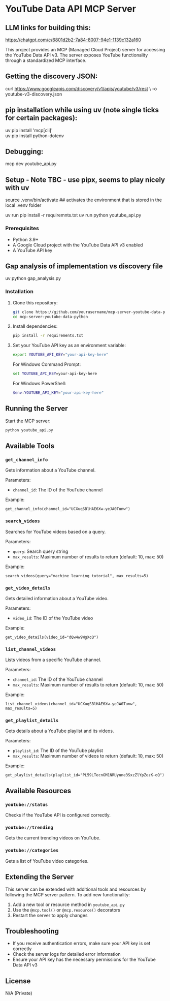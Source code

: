 # YouTube Data API MCP Server

## LLM links for building this:
https://chatgpt.com/c/6801d2b2-7a84-8007-94e1-1139c132a160


This project provides an MCP (Managed Cloud Project) server for accessing the YouTube Data API v3. The server exposes YouTube functionality through a standardized MCP interface.

## Getting the discovery JSON:
curl https://www.googleapis.com/discovery/v1/apis/youtube/v3/rest \ -o youtube-v3-discovery.json


## pip installation while using uv (note single ticks for certain packages):
uv pip install 'mcp[cli]'  
uv pip install python-dotenv

## Debugging:
mcp dev youtube_api.py 

## Setup - Note TBC - use pipx, seems to play nicely with uv
source .venv/bin/activate ## activates the environment that is stored in the local .venv folder

uv run pip install -r requiremnts.txt
uv run python youtube_api.py

### Prerequisites

- Python 3.9+
- A Google Cloud project with the YouTube Data API v3 enabled
- A YouTube API key

## Gap analysis of implementation vs discovery file
uv python gap_analysis.py

### Installation

1. Clone this repository:
   ```bash
   git clone https://github.com/yourusername/mcp-server-youtube-data-python.git
   cd mcp-server-youtube-data-python
   ```

2. Install dependencies:
   ```bash
   pip install -r requirements.txt
   ```

3. Set your YouTube API key as an environment variable:
   ```bash
   export YOUTUBE_API_KEY="your-api-key-here"
   ```

   For Windows Command Prompt:
   ```cmd
   set YOUTUBE_API_KEY=your-api-key-here
   ```

   For Windows PowerShell:
   ```powershell
   $env:YOUTUBE_API_KEY="your-api-key-here"
   ```

## Running the Server

Start the MCP server:

```bash
python youtube_api.py
```

## Available Tools

### `get_channel_info`

Gets information about a YouTube channel.

Parameters:
- `channel_id`: The ID of the YouTube channel

Example:
```
get_channel_info(channel_id="UCXuqSBlHAE6Xw-yeJA0Tunw")
```

### `search_videos`

Searches for YouTube videos based on a query.

Parameters:
- `query`: Search query string
- `max_results`: Maximum number of results to return (default: 10, max: 50)

Example:
```
search_videos(query="machine learning tutorial", max_results=5)
```

### `get_video_details`

Gets detailed information about a YouTube video.

Parameters:
- `video_id`: The ID of the YouTube video

Example:
```
get_video_details(video_id="dQw4w9WgXcQ")
```

### `list_channel_videos`

Lists videos from a specific YouTube channel.

Parameters:
- `channel_id`: The ID of the YouTube channel
- `max_results`: Maximum number of results to return (default: 10, max: 50)

Example:
```
list_channel_videos(channel_id="UCXuqSBlHAE6Xw-yeJA0Tunw", max_results=5)
```

### `get_playlist_details`

Gets details about a YouTube playlist and its videos.

Parameters:
- `playlist_id`: The ID of the YouTube playlist
- `max_results`: Maximum number of videos to return (default: 10, max: 50)

Example:
```
get_playlist_details(playlist_id="PL59LTecnGM1NRUyune3SxzZlYpZezK-oQ")
```

## Available Resources

### `youtube://status`

Checks if the YouTube API is configured correctly.

### `youtube://trending`

Gets the current trending videos on YouTube.

### `youtube://categories`

Gets a list of YouTube video categories.

## Extending the Server

This server can be extended with additional tools and resources by following the MCP server pattern. To add new functionality:

1. Add a new tool or resource method in `youtube_api.py`
2. Use the `@mcp.tool()` or `@mcp.resource()` decorators
3. Restart the server to apply changes

## Troubleshooting

- If you receive authentication errors, make sure your API key is set correctly
- Check the server logs for detailed error information
- Ensure your API key has the necessary permissions for the YouTube Data API v3

## License

N/A (Private)
